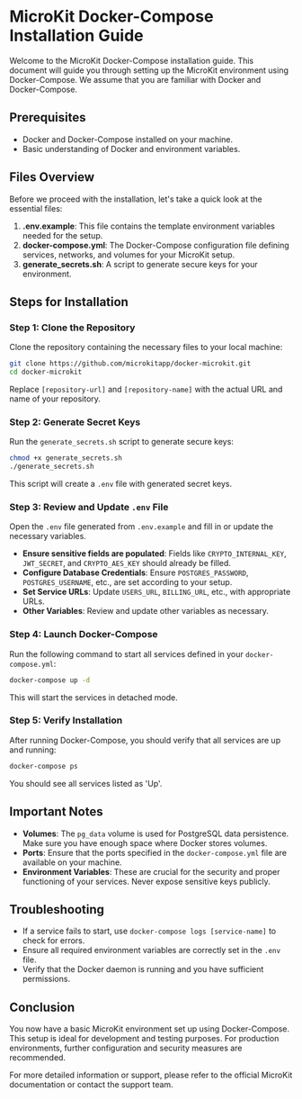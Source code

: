 # MicroKit Docker-Compose Installation Guide

Welcome to the MicroKit Docker-Compose installation guide. This document will guide you through setting up the MicroKit environment using Docker-Compose. We assume that you are familiar with Docker and Docker-Compose.

## Prerequisites

- Docker and Docker-Compose installed on your machine.
- Basic understanding of Docker and environment variables.

## Files Overview

Before we proceed with the installation, let's take a quick look at the essential files:

1. **.env.example**: This file contains the template environment variables needed for the setup.
2. **docker-compose.yml**: The Docker-Compose configuration file defining services, networks, and volumes for your MicroKit setup.
3. **generate_secrets.sh**: A script to generate secure keys for your environment.

## Steps for Installation

### Step 1: Clone the Repository

Clone the repository containing the necessary files to your local machine:

```bash
git clone https://github.com/microkitapp/docker-microkit.git
cd docker-microkit
```

Replace `[repository-url]` and `[repository-name]` with the actual URL and name of your repository.

### Step 2: Generate Secret Keys

Run the `generate_secrets.sh` script to generate secure keys:

```bash
chmod +x generate_secrets.sh
./generate_secrets.sh
```

This script will create a `.env` file with generated secret keys.

### Step 3: Review and Update `.env` File

Open the `.env` file generated from `.env.example` and fill in or update the necessary variables.

- **Ensure sensitive fields are populated**: Fields like `CRYPTO_INTERNAL_KEY`, `JWT_SECRET`, and `CRYPTO_AES_KEY` should already be filled.
- **Configure Database Credentials**: Ensure `POSTGRES_PASSWORD`, `POSTGRES_USERNAME`, etc., are set according to your setup.
- **Set Service URLs**: Update `USERS_URL`, `BILLING_URL`, etc., with appropriate URLs.
- **Other Variables**: Review and update other variables as necessary.

### Step 4: Launch Docker-Compose

Run the following command to start all services defined in your `docker-compose.yml`:

```bash
docker-compose up -d
```

This will start the services in detached mode.

### Step 5: Verify Installation

After running Docker-Compose, you should verify that all services are up and running:

```bash
docker-compose ps
```

You should see all services listed as 'Up'.

## Important Notes

- **Volumes**: The `pg_data` volume is used for PostgreSQL data persistence. Make sure you have enough space where Docker stores volumes.
- **Ports**: Ensure that the ports specified in the `docker-compose.yml` file are available on your machine.
- **Environment Variables**: These are crucial for the security and proper functioning of your services. Never expose sensitive keys publicly.

## Troubleshooting

- If a service fails to start, use `docker-compose logs [service-name]` to check for errors.
- Ensure all required environment variables are correctly set in the `.env` file.
- Verify that the Docker daemon is running and you have sufficient permissions.

## Conclusion

You now have a basic MicroKit environment set up using Docker-Compose. This setup is ideal for development and testing purposes. For production environments, further configuration and security measures are recommended.

For more detailed information or support, please refer to the official MicroKit documentation or contact the support team.